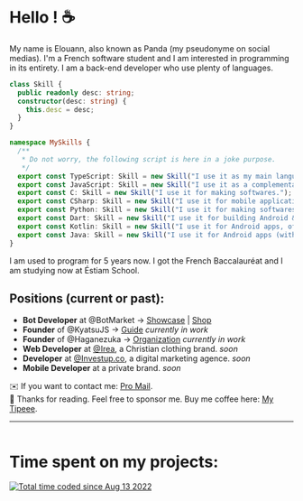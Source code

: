 # Hello ! :coffee:

My name is Elouann, also known as Panda (my pseudonyme on social medias).
I'm a French software student and I am interested in programming in its entirety. I am a back-end developer who use plenty of languages.
```ts
class Skill {
  public readonly desc: string;
  constructor(desc: string) {
    this.desc = desc;
  }
}

namespace MySkills {
  /**
   * Do not worry, the following script is here in a joke purpose.
   */
  export const TypeScript: Skill = new Skill("I use it as my main language for back-end and server-side programming.");
  export const JavaScript: Skill = new Skill("I use it as a complementary language for TypeScript.");
  export const C: Skill = new Skill("I use it for making softwares.");
  export const CSharp: Skill = new Skill("I use it for mobile applications (iOS/Android), especially with Xamarin.");
  export const Python: Skill = new Skill("I use it for making softwares.");
  export const Dart: Skill = new Skill("I use it for building Android & iOS apps with Flutter.");
  export const Kotlin: Skill = new Skill("I use it for Android apps, often paired with Java.");
  export const Java: Skill = new Skill("I use it for Android apps (with Kotlin), softwares and Minecraft mods.");
}
```
I am used to program for 5 years now. I got the French Baccalauréat and I am studying now at Éstiam School.

Positions (current or past):
---
- **Bot Developer** at @BotMarket → [Showcase](https://www.botmarket.ovh/) | [Shop](https://customers.botmarket.ovh/)
- **Founder** of @KyatsuJS → [Guide](https://kyatsujs.gitbook.io/guide/) *currently in work*
- **Founder** of @Haganezuka → [Organization](https://github.com/HaganezukaBot) *currently in work*
- **Web Developer** at [@Irea](https://www.instagram.com/irea.clo/), a Christian clothing brand. *soon*
- **Developer** at [@Investup.co](https://www.instagram.com/investup.co/), a digital marketing agence. *soon*
- **Mobile Developer** at a private brand. *soon*

✉️ If you want to contact me: [Pro Mail](panda@botmarket.ovh).<br>
💖 Thanks for reading. Feel free to sponsor me. Buy me coffee here: [My Tipeee](https://tipeee.com/elouannh).

---

<img src="https://komarev.com/ghpvc/?username=PxndxDev&style=for-the-badge&color=blue" alt=""/>

# Time spent on my projects:
<a href="https://wakatime.com/@1f18b09f-6cf2-4aa1-a256-b88b4b5616fe"><img src="https://wakatime.com/badge/user/1f18b09f-6cf2-4aa1-a256-b88b4b5616fe.svg?style=for-the-badge" alt="Total time coded since Aug 13 2022" /></a>
